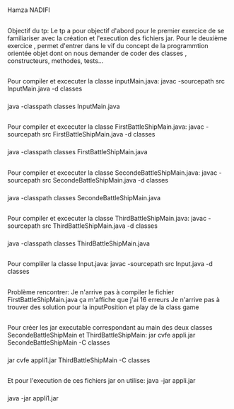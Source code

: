 #
Hamza NADIFI
##
Objectif du tp:
Le tp a pour objectif d'abord pour le premier exercice de se familiariser avec la création et l'execution des fichiers jar.
Pour le deuxième exercice , permet d'entrer dans le vif du concept de la programmtion orientée objet dont on nous demander de coder des classes , constructeurs, methodes, tests...
##
Pour compiler et excecuter la classe inputMain.java:
javac -sourcepath src InputMain.java -d classes
###
java -classpath classes InputMain.java
##
Pour compiler et excecuter la classe FirstBattleShipMain.java:
javac -sourcepath src FirstBattleShipMain.java -d classes
###
java -classpath classes FirstBattleShipMain.java
##
Pour compiler et excecuter la classe SecondeBattleShipMain.java:
javac -sourcepath src SecondeBattleShipMain.java -d classes
###
java -classpath classes SecondeBattleShipMain.java
##
Pour compiler et excecuter la classe ThirdBattleShipMain.java:
javac -sourcepath src ThirdBattleShipMain.java -d classes
###
java -classpath classes ThirdBattleShipMain.java
##
Pour compliler la classe Input.java:
javac -sourcepath src Input.java -d classes
##
Problème rencontrer:
Je n'arrive pas à compiler le fichier FirstBattleShipMain.java ça m'affiche que j'ai 16 erreurs 
Je n'arrive pas à trouver des solution pour la inputPosition et play de la class game
##
Pour créer les jar executable correspondant au main des deux classes SecondeBattleShipMain et ThirdBattleShipMain:
jar cvfe appli.jar SecondeBattleShipMain -C classes
###
jar cvfe appli1.jar ThirdBattleShipMain -C classes
##
 Et pour l'execution de ces fichiers jar on utilise: 
 java -jar appli.jar
 ###
 java -jar appli1.jar
